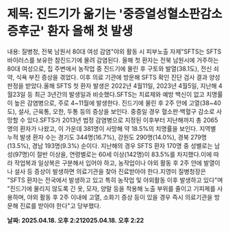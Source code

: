 # **제목: 진드기가 옮기는 '중증열성혈소판감소증후군' 환자 올해 첫 발생**

  내용: 질병청, 전북 남원서 80대 여성 감염"야외 활동 시 피부노출 자제"SFTS는 SFTS 바이러스를 보유한 참진드기에 물려 감염된다. 올해 첫 환자는 전북 남원시에 거주하는 80대 여성으로, 집 주변에서 농작업 중 진드기에 물린 후 구토와 발열(38.1도), 전신 쇠약, 식욕 부진 증상을 겪었다. 이후 의료 기관에 방문해 SFTS 확인 진단 검사 결과 양성 판정을 받았다.올해 SFTS 첫 환자 발생은 2022년 4월11일, 2023년 4월5일, 지난해 4월23일 등 최근 3년간의 발생일과 비슷했다.SFTS는 치료제와 예방 백신이 없고 치명률이 높은 감염병으로, 주로 4~11월에 발생한다. 진드기에 물린 후 2주 안에 고열(38~40도), 설사, 근육통, 오한, 두통 등의 증상을 보인다. 중증일 경우 혈소판·백혈구 감소로 사망할 수 있다.SFTS가 2013년 법정 감염병으로 지정된 이후부터 지난해까지 총 2065명의 환자가 나왔고, 이 가운데 381명이 사망해 약 18.5%의 치명률을 보인다. 지역별 누적 발생 환자 수는 경기도 344명(16.7%), 강원도 290명(14.0%), 경북 279명(13.5%), 경남 193명(9.3%) 순이다. 지난해의 경우 SFTS 환자 170명 중 성별로는 남성(97명)이 절반 이상을, 연령별로는 60세 이상(142명)이 83.5%를 차지했다.이에 따라 작업복과 일상복은 구분해서 입어야 하고, 농작업이나 야외 활동 후 2주 안에 발열이나 설사 등 증상이 발생하면 의료기관을 찾아 진료받아야 한다.지영미 질병청장은 "SFTS 환자는 전국에서 발생하고 있고 특히 농작업 및 야외활동 이후 발생하고 있다"며 "진드기에 물리지 않도록 긴 옷, 모자, 양말 등을 착용해 노출 부위를 줄이고 기피제를 사용하며, 야외 활동 후 2주 이내에 고열, 소화기 증상 등이 있을 경우 즉시 의료기관을 방문해 진료를 받아야 한다"고 당부했다.

  **날짜: 2025.04.18. 오후 2:212025.04.18. 오후 2:22**